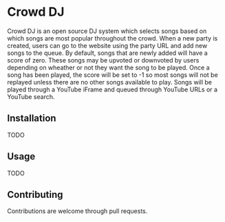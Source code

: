 # Crowd DJ
Crowd DJ is an open source DJ system which selects songs based on which songs are most popular throughout the crowd. When a new party is created, users can go to the website using the party URL and add new songs to the queue. By default, songs that are newly added will have a score of zero. These songs may be upvoted or downvoted by users depending on wheather or not they want the song to be played. Once a song has been played, the score will be set to -1 so most songs will not be replayed unless there are no other songs available to play. Songs will be played through a YouTube iFrame and queued through YouTube URLs or a YouTube search.
##  Installation
TODO
## Usage
TODO
## Contributing
Contributions are welcome through pull requests.
